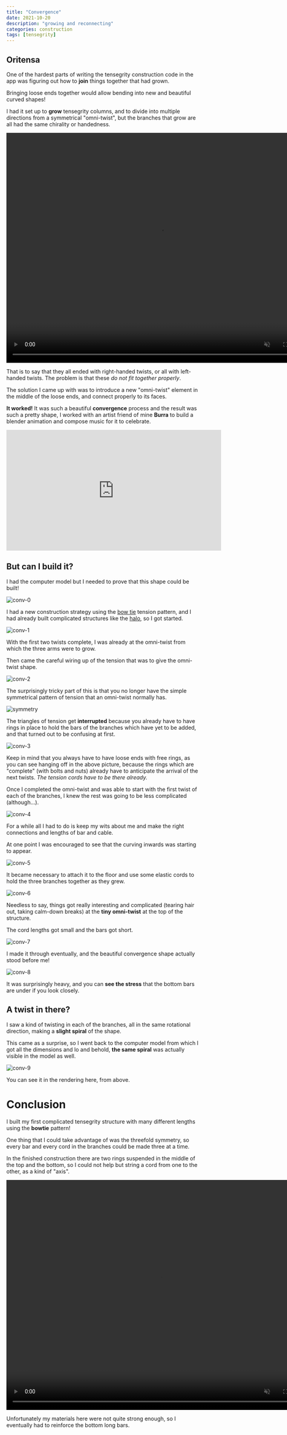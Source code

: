 ```yaml
---
title: "Convergence"
date: 2021-10-20
description: "growing and reconnecting"
categories: construction
tags: [tensegrity]
---
```


## Oritensa

One of the hardest parts of writing the tensegrity construction code in the app was figuring out how to **join** things together that had grown.

Bringing loose ends together would allow bending into new and beautiful curved shapes!

I had it set up to **grow** tensegrity columns, and to divide into multiple directions from a symmetrical "omni-twist", but the branches that grow are all had the same chirality or handedness.

<video width="800" height="600" autoplay="autoplay" loop="true" muted="true">
  <source src="/movies/convergence-branches.mp4" type="video/mp4" />
  Your browser does not support the video tag.
</video>

That is to say that they all ended with right-handed twists, or all with left-handed twists. The problem is that these *do not fit together properly*.

The solution I came up with was to introduce a new "omni-twist" element in the middle of the loose ends, and connect properly to its faces.

**It worked!** It was such a beautiful **convergence** process and the result was such a pretty shape, I worked with an artist friend of mine **Burra** to build a blender animation and compose music for it to celebrate.

<iframe width="560" height="315" src="https://www.youtube.com/embed/pPENYNaEhXQ" title="YouTube video player" frameborder="0" allow="accelerometer; autoplay; clipboard-write; encrypted-media; gyroscope; picture-in-picture" allowfullscreen></iframe>

## But can I build it?

I had the computer model but I needed to prove that this shape could be built! 

![conv-0](/images/2021-10/conv-0.jpg)

I had a new construction strategy using the [bow tie](/construction/2021/04/08/bowtie-tensegrity) tension pattern, and I had already built complicated structures like the [halo](/construction/2020/11/02/halo-2), so I got started.

![conv-1](/images/2021-10/conv-1.jpg)

With the first two twists complete, I was already at the omni-twist from which the three arms were to grow.

Then came the careful wiring up of the tension that was to give the omni-twist shape.

![conv-2](/images/2021-10/conv-2.jpg)

The surprisingly tricky part of this is that you no longer have the simple symmetrical pattern of tension that an omni-twist normally has.

![symmetry](/images/2020-06/final-1.jpg)

The triangles of tension get **interrupted** because you already have to have rings in place to hold the bars of the branches which have yet to be added, and that turned out to be confusing at first.

![conv-3](/images/2021-10/conv-3.jpg)

Keep in mind that you always have to have loose ends with free rings, as you can see hanging off in the above picture, because the rings which are "complete" (with bolts and nuts) already have to anticipate the arrival of the next twists. *The tension cords have to be there already.*

Once I completed the omni-twist and was able to start with the first twist of each of the branches, I knew the rest was going to be less complicated (although...).

![conv-4](/images/2021-10/conv-4.jpg)

For a while all I had to do is keep my wits about me and make the right connections and lengths of bar and cable.

At one point I was encouraged to see that the curving inwards was starting to appear.

![conv-5](/images/2021-10/conv-5.jpg)

It became necessary to attach it to the floor and use some elastic cords to hold the three branches together as they grew.

![conv-6](/images/2021-10/conv-6.jpg)

Needless to say, things got really interesting and complicated (tearing hair out, taking calm-down breaks) at the **tiny omni-twist** at the top of the structure.

The cord lengths got small and the bars got short.

![conv-7](/images/2021-10/conv-7.jpg)

I made it through eventually, and the beautiful convergence shape actually stood before me!

![conv-8](/images/2021-10/conv-8.jpg)

It was surprisingly heavy, and you can **see the stress** that the bottom bars are under if you look closely.

## A twist in there?

I saw a kind of twisting in each of the branches, all in the same rotational direction, making a **slight spiral** of the shape.

This came as a surprise, so I went back to the computer model from which I got all the dimensions and lo and behold, **the same spiral** was actually visible in the model as well.

![conv-9](/images/2021-10/conv-9.jpg)

You can see it in the rendering here, from above.

# Conclusion

I built my first complicated tensegrity structure with many different lengths using the **bowtie** pattern!

One thing that I could take advantage of was the threefold symmetry, so every bar and every cord in the branches could be made three at a time.

In the finished construction there are two rings suspended in the middle of the top and the bottom, so I could not help but string a cord from one to the other, as a kind of "axis".

<video width="800" height="600" autoplay="autoplay" loop="true" muted="true">
  <source src="/movies/convergence.mp4" type="video/mp4" />
  Your browser does not support the video tag.
</video>

Unfortunately my materials here were not quite strong enough, so I eventually had to reinforce the bottom long bars.